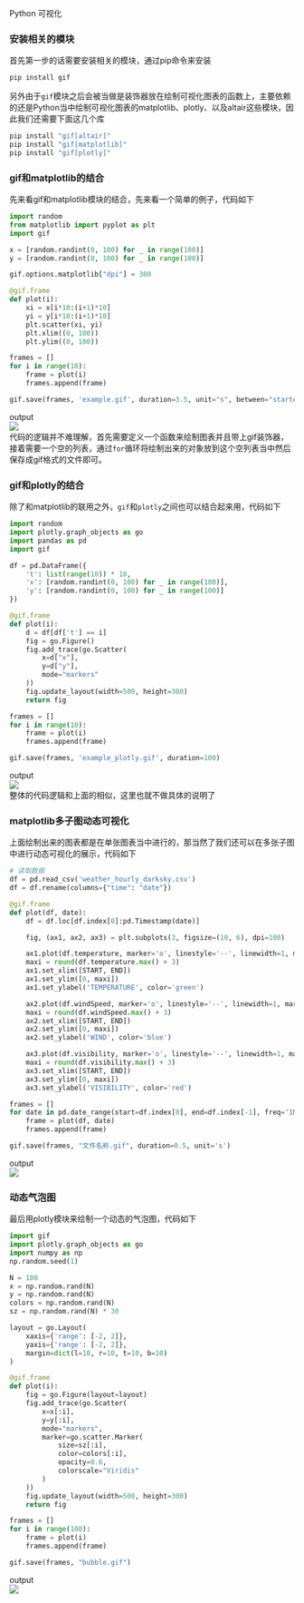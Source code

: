 Python 可视化
<a name="BqwXg"></a>
### 安装相关的模块
首先第一步的话需要安装相关的模块，通过pip命令来安装
```bash
pip install gif
```
另外由于`gif`模块之后会被当做是装饰器放在绘制可视化图表的函数上，主要依赖的还是Python当中绘制可视化图表的matplotlib、plotly、以及altair这些模块，因此我们还需要下面这几个库
```bash
pip install "gif[altair]"     
pip install "gif[matplotlib]"
pip install "gif[plotly]"
```
<a name="h7gdF"></a>
### gif和matplotlib的结合
先来看gif和matplotlib模块的结合，先来看一个简单的例子，代码如下
```python
import random
from matplotlib import pyplot as plt
import gif

x = [random.randint(0, 100) for _ in range(100)]
y = [random.randint(0, 100) for _ in range(100)]

gif.options.matplotlib["dpi"] = 300

@gif.frame
def plot(i):
    xi = x[i*10:(i+1)*10]
    yi = y[i*10:(i+1)*10]
    plt.scatter(xi, yi)
    plt.xlim((0, 100))
    plt.ylim((0, 100))

frames = []
for i in range(10):
    frame = plot(i)
    frames.append(frame)

gif.save(frames, 'example.gif', duration=3.5, unit="s", between="startend")
```
output<br />![](./img/1645423942985-42ff545a-3a3a-4331-9b31-8bff40f3bb95.gif)<br />代码的逻辑并不难理解，首先需要定义一个函数来绘制图表并且带上gif装饰器，接着需要一个空的列表，通过`for`循环将绘制出来的对象放到这个空列表当中然后保存成gif格式的文件即可。
<a name="uFKbC"></a>
### gif和plotly的结合
除了和matplotlib的联用之外，`gif`和`plotly`之间也可以结合起来用，代码如下
```python
import random
import plotly.graph_objects as go
import pandas as pd
import gif

df = pd.DataFrame({
    't': list(range(10)) * 10,
    'x': [random.randint(0, 100) for _ in range(100)],
    'y': [random.randint(0, 100) for _ in range(100)]
})

@gif.frame
def plot(i):
    d = df[df['t'] == i]
    fig = go.Figure()
    fig.add_trace(go.Scatter(
        x=d["x"],
        y=d["y"],
        mode="markers"
    ))
    fig.update_layout(width=500, height=300)
    return fig

frames = []
for i in range(10):
    frame = plot(i)
    frames.append(frame)

gif.save(frames, 'example_plotly.gif', duration=100)
```
output<br />![](./img/1645423943016-b13c2330-8525-4f4c-a6ba-7416bed714f1.gif)<br />整体的代码逻辑和上面的相似，这里也就不做具体的说明了
<a name="DJyFX"></a>
### matplotlib多子图动态可视化
上面绘制出来的图表都是在单张图表当中进行的，那当然了我们还可以在多张子图中进行动态可视化的展示，代码如下
```python
# 读取数据
df = pd.read_csv('weather_hourly_darksky.csv')
df = df.rename(columns={"time": "date"})

@gif.frame
def plot(df, date):
    df = df.loc[df.index[0]:pd.Timestamp(date)]

    fig, (ax1, ax2, ax3) = plt.subplots(3, figsize=(10, 6), dpi=100)

    ax1.plot(df.temperature, marker='o', linestyle='--', linewidth=1, markersize=3, color='g')
    maxi = round(df.temperature.max() + 3)
    ax1.set_xlim([START, END])
    ax1.set_ylim([0, maxi])
    ax1.set_ylabel('TEMPERATURE', color='green')

    ax2.plot(df.windSpeed, marker='o', linestyle='--', linewidth=1, markersize=3, color='b')
    maxi = round(df.windSpeed.max() + 3)
    ax2.set_xlim([START, END])
    ax2.set_ylim([0, maxi])
    ax2.set_ylabel('WIND', color='blue')

    ax3.plot(df.visibility, marker='o', linestyle='--', linewidth=1, markersize=3, color='r')
    maxi = round(df.visibility.max() + 3)
    ax3.set_xlim([START, END])
    ax3.set_ylim([0, maxi])
    ax3.set_ylabel('VISIBILITY', color='red')

frames = []
for date in pd.date_range(start=df.index[0], end=df.index[-1], freq='1M'):
    frame = plot(df, date)
    frames.append(frame)

gif.save(frames, "文件名称.gif", duration=0.5, unit='s')
```
output<br />![](./img/1645423943022-a50b2f8f-c914-4ee6-9532-c99b63e3f253.gif)
<a name="k7Cbq"></a>
### 动态气泡图
最后用plotly模块来绘制一个动态的气泡图，代码如下
```python
import gif
import plotly.graph_objects as go
import numpy as np
np.random.seed(1)

N = 100
x = np.random.rand(N)
y = np.random.rand(N)
colors = np.random.rand(N)
sz = np.random.rand(N) * 30

layout = go.Layout(
    xaxis={'range': [-2, 2]},
    yaxis={'range': [-2, 2]},
    margin=dict(l=10, r=10, t=10, b=10)
)

@gif.frame
def plot(i):
    fig = go.Figure(layout=layout)
    fig.add_trace(go.Scatter(
        x=x[:i],
        y=y[:i],
        mode="markers",
        marker=go.scatter.Marker(
            size=sz[:i],
            color=colors[:i],
            opacity=0.6,
            colorscale="Viridis"
        )
    ))
    fig.update_layout(width=500, height=300)
    return fig

frames = []
for i in range(100):
    frame = plot(i)
    frames.append(frame)

gif.save(frames, "bubble.gif")
```
output<br />![](./img/1645423943058-d968cf37-4600-49f5-aa0a-76ec91ede1e1.gif)
